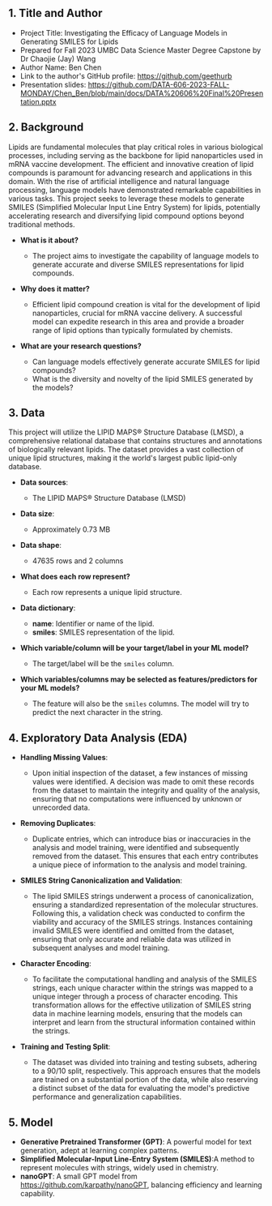 ## 1. Title and Author

- Project Title: Investigating the Efficacy of Language Models in Generating SMILES for Lipids
- Prepared for Fall 2023 UMBC Data Science Master Degree Capstone by Dr Chaojie (Jay) Wang
- Author Name: Ben Chen
- Link to the author's GitHub profile: https://github.com/geethurb
- Presentation slides: https://github.com/DATA-606-2023-FALL-MONDAY/Chen_Ben/blob/main/docs/DATA%20606%20Final%20Presentation.pptx

## 2. Background

Lipids are fundamental molecules that play critical roles in various biological processes, including serving as the backbone for lipid nanoparticles used in mRNA vaccine development. The efficient and innovative creation of lipid compounds is paramount for advancing research and applications in this domain. With the rise of artificial intelligence and natural language processing, language models have demonstrated remarkable capabilities in various tasks. This project seeks to leverage these models to generate SMILES (Simplified Molecular Input Line Entry System) for lipids, potentially accelerating research and diversifying lipid compound options beyond traditional methods.

- **What is it about?** 
  - The project aims to investigate the capability of language models to generate accurate and diverse SMILES representations for lipid compounds.
  
- **Why does it matter?** 
  - Efficient lipid compound creation is vital for the development of lipid nanoparticles, crucial for mRNA vaccine delivery. A successful model can expedite research in this area and provide a broader range of lipid options than typically formulated by chemists.
  
- **What are your research questions?**
  - Can language models effectively generate accurate SMILES for lipid compounds?
  - What is the diversity and novelty of the lipid SMILES generated by the models?

## 3. Data 

This project will utilize the LIPID MAPS® Structure Database (LMSD), a comprehensive relational database that contains structures and annotations of biologically relevant lipids. The dataset provides a vast collection of unique lipid structures, making it the world's largest public lipid-only database.

- **Data sources**: 
  - The LIPID MAPS® Structure Database (LMSD)
  
- **Data size**: 
  - Approximately 0.73 MB
  
- **Data shape**: 
  - 47635 rows and 2 columns
  
- **What does each row represent?** 
  - Each row represents a unique lipid structure.
  
- **Data dictionary**:
  - **name**: Identifier or name of the lipid.
  - **smiles**: SMILES representation of the lipid.
  
- **Which variable/column will be your target/label in your ML model?**
  - The target/label will be the `smiles` column.
  
- **Which variables/columns may be selected as features/predictors for your ML models?**
  - The feature will also be the `smiles` columns. The model will try to predict the next character in the string.

## 4. Exploratory Data Analysis (EDA)

- **Handling Missing Values**: 
  - Upon initial inspection of the dataset, a few instances of missing values were identified. A decision was made to omit these records from the dataset to maintain the integrity and quality of the analysis, ensuring that no computations were influenced by unknown or unrecorded data.
 
- **Removing Duplicates**:
  - Duplicate entries, which can introduce bias or inaccuracies in the analysis and model training, were identified and subsequently removed from the dataset. This ensures that each entry contributes a unique piece of information to the analysis and model training.

- **SMILES String Canonicalization and Validation**:
  - The lipid SMILES strings underwent a process of canonicalization, ensuring a standardized representation of the molecular structures. Following this, a validation check was conducted to confirm the viability and accuracy of the SMILES strings. Instances containing invalid SMILES were identified and omitted from the dataset, ensuring that only accurate and reliable data was utilized in subsequent analyses and model training.

- **Character Encoding**:
  - To facilitate the computational handling and analysis of the SMILES strings, each unique character within the strings was mapped to a unique integer through a process of character encoding. This transformation allows for the effective utilization of SMILES string data in machine learning models, ensuring that the models can interpret and learn from the structural information contained within the strings.

- **Training and Testing Split**:
  - The dataset was divided into training and testing subsets, adhering to a 90/10 split, respectively. This approach ensures that the models are trained on a substantial portion of the data, while also reserving a distinct subset of the data for evaluating the model's predictive performance and generalization capabilities.

## 5. Model
- **Generative Pretrained Transformer (GPT)**: A powerful model for text generation, adept at learning complex patterns.
- **Simplified Molecular-Input Line-Entry System (SMILES)**:A method to represent molecules with strings, widely used in chemistry.
- **nanoGPT**: A small GPT model from https://github.com/karpathy/nanoGPT, balancing efficiency and learning capability.

